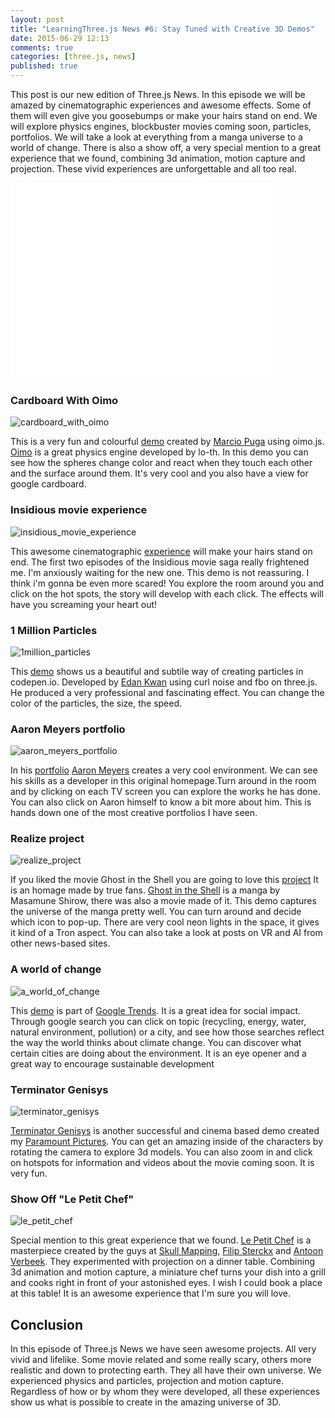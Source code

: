 ```yaml
---
layout: post
title: "LearningThree.js News #6: Stay Tuned with Creative 3D Demos"
date: 2015-06-29 12:13
comments: true
categories: [three.js, news]
published: true 
---
```


This post is our new edition of Three.js News. In this episode we will be amazed by cinematographic experiences and awesome effects. Some of them will even give you goosebumps or make your hairs stand on end. We will explore physics engines, blockbuster movies coming soon, particles, portfolios. We will take a look at everything from a manga universe to a world of change. There is also a show off, a very special mention to a great experience that we found, combining 3d animation, motion capture and projection. These vivid experiences are unforgettable and all too real.


<iframe width="420" height="315" src="//www.youtube.com/embed/mSJA2ZLWBfc" frameborder="0" allowfullscreen></iframe>

<!-- more -->

### Cardboard With Oimo 
![cardboard_with_oimo](/data/2015-06-29-learningthree-dot-js-news-number-6-stay-tuned-with-creative-3d-demos/screenshots/cardboard_with_oimo.jpg)

This is a very fun and colourful [demo](http://puga.com.br/play/cardboard-oimo/) created by [Marcio Puga](https://twitter.com/marciopuga) using oimo.js. [Oimo](http://lo-th.github.io/Oimo.js/) is a great physics engine developed by lo-th. In this demo you can see how the spheres change color and react when they touch each other and the surface around them. It's very cool and you also have a view for google cardboard. 

### Insidious movie experience 
![insidious_movie_experience](/data/2015-06-29-learningthree-dot-js-news-number-6-stay-tuned-with-creative-3d-demos/screenshots/insidious_movie_experience.jpg)

This awesome cinematographic [experience](http://www.insidious-movie.net/entertheroom/) will make your hairs stand on end. The first two episodes of the Insidious movie saga really frightened me. I'm anxiously waiting for the new one. This demo is not reassuring. I think i'm gonna be even more scared! You explore the room around you and click on the hot spots, the story will develop with each click. The effects will have you screaming your heart out! 

### 1 Million Particles
![1million_particles](/data/2015-06-29-learningthree-dot-js-news-number-6-stay-tuned-with-creative-3d-demos/screenshots/1million_particles.jpg)

This [demo](http://codepen.io/edankwan/pen/QbMxWp) shows us a beautiful and subtile way of creating particles in codepen.io. Developed by [Edan Kwan](https://twitter.com/edankwan) using curl noise and fbo on three.js. He produced a very professional and fascinating effect. You can change the color of the particles, the size, the speed. 

### Aaron Meyers portfolio
![aaron_meyers_portfolio](/data/2015-06-29-learningthree-dot-js-news-number-6-stay-tuned-with-creative-3d-demos/screenshots/aaron_meyers_portfolio.jpg)

In his [portfolio](http://aaron-meyers.com/!/) [Aaron Meyers](https://twitter.com/aarontweets) creates a very cool environment. We can see his skills as a developer in this original homepage.Turn around in the room and by clicking on each TV screen you can explore the works he has done. You can also click on Aaron himself to know a bit more about him. This is hands down one of the most creative portfolios I have seen.  

### Realize project 
![realize_project](/data/2015-06-29-learningthree-dot-js-news-number-6-stay-tuned-with-creative-3d-demos/screenshots/realize_project.jpg)

If you liked the movie Ghost in the Shell you are going to love this [project](http://www.realize-project.jp/) It is an homage made by true fans. [Ghost in the Shell](https://en.wikipedia.org/wiki/Ghost_in_the_Shell) is a manga by Masamune Shirow, there was also a movie made of it. This demo captures the universe of the manga pretty well. You can turn around and decide which icon to pop-up. There are very cool neon lights in the space, it gives it kind of a Tron aspect. You can also take a look at posts on VR and AI from other news-based sites. 

### A world of change 
![a_world_of_change](/data/2015-06-29-learningthree-dot-js-news-number-6-stay-tuned-with-creative-3d-demos/screenshots/a_world_of_change.jpg)

This [demo](http://news-lab-trends-experiment.appspot.com/) is part of [Google Trends](https://www.google.com/trends/). It is a great idea for social impact. Through google search you can click on topic (recycling, energy, water, natural environment, pollution) or a city, and see how those searches reflect the way the world thinks about climate change. You can discover what certain cities are doing about the environment. It is an eye opener and a great way to encourage sustainable development

### Terminator Genisys 
![terminator_genisys](/data/2015-06-29-learningthree-dot-js-news-number-6-stay-tuned-with-creative-3d-demos/screenshots/terminator_genisys.jpg)

[Terminator Genisys](http://www.terminatorgenisysmovie.co.uk/insidelook/) is another successful and  cinema based demo created my [Paramount Pictures](https://twitter.com/ParamountUK). You can get an amazing inside of the characters by rotating the camera to explore 3d models. You can also zoom in and click on hotspots for information and videos about the movie coming soon. It is very fun.

### Show Off "Le Petit Chef"
![le_petit_chef](/data/2015-06-29-learningthree-dot-js-news-number-6-stay-tuned-with-creative-3d-demos/screenshots/le_petit_chef.jpg)

Special mention to this great experience that we found. [Le Petit Chef](https://www.youtube.com/watch?v=yBJEP4lsRFY&feature=youtu.be) is a masterpiece created by the guys at [Skull Mapping](http://www.skullmapping.com/), [Filip Sterckx](http://www.filipsterckx.be/) and [Antoon Verbeek](http://www.antoon.be/). They experimented with projection on a dinner table. Combining 3d animation and motion capture, a miniature chef turns your dish into a grill and cooks right in front of your astonished eyes. I wish I could book a place at this table! It is an awesome experience that I'm sure you will love. 

## Conclusion 
In this episode of Three.js News we have seen awesome projects. All very vivid and lifelike. Some movie related and some really scary, others more realistic and down to protecting earth. They all have their own universe. We experienced physics and particles, projection and motion capture. Regardless of how or by whom they were developed, all these experiences show us what is possible to create in the amazing universe of 3D. 
